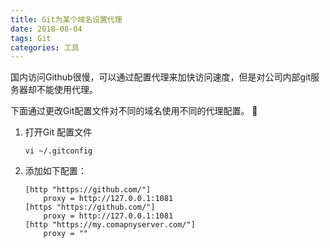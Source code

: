 ```yaml
---
title: Git为某个域名设置代理
date: 2018-08-04
tags: Git
categories: 工具
---
```


国内访问Github很慢，可以通过配置代理来加快访问速度，但是对公司内部git服务器却不能使用代理。

下面通过更改Git配置文件对不同的域名使用不同的代理配置。

<!-- more -->

1. 打开Git 配置文件

    ```shell
    vi ~/.gitconfig
    ```
2. 添加如下配置：

    ```shell
    [http "https://github.com/"]
        proxy = http://127.0.0.1:1081
    [https "https://github.com/"]
        proxy = http://127.0.0.1:1081
    [http "https://my.comapnyserver.com/"]
        proxy = ""
    ```
